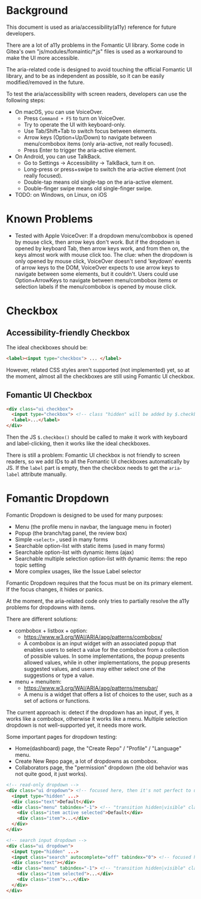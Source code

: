 # Background

This document is used as aria/accessibility(a11y) reference for future developers.

There are a lot of a11y problems in the Fomantic UI library. Some code in Gitea's own
"js/modules/fomaintic/*.js" files is used as a workaround to make the UI more accessible.

The aria-related code is designed to avoid touching the official Fomantic UI library,
and to be as independent as possible, so it can be easily modified/removed in the future.

To test the aria/accessibility with screen readers, developers can use the following steps:

* On macOS, you can use VoiceOver.
  * Press `Command + F5` to turn on VoiceOver.
  * Try to operate the UI with keyboard-only.
  * Use Tab/Shift+Tab to switch focus between elements.
  * Arrow keys (Option+Up/Down) to navigate between menu/combobox items (only aria-active, not really focused).
  * Press Enter to trigger the aria-active element.
* On Android, you can use TalkBack.
  * Go to Settings -> Accessibility -> TalkBack, turn it on.
  * Long-press or press+swipe to switch the aria-active element (not really focused).
  * Double-tap means old single-tap on the aria-active element.
  * Double-finger swipe means old single-finger swipe.
* TODO: on Windows, on Linux, on iOS

# Known Problems

* Tested with Apple VoiceOver: If a dropdown menu/combobox is opened by mouse click, then arrow keys don't work.
  But if the dropdown is opened by keyboard Tab, then arrow keys work, and from then on, the keys almost work with mouse click too.
  The clue: when the dropdown is only opened by mouse click, VoiceOver doesn't send 'keydown' events of arrow keys to the DOM,
  VoiceOver expects to use arrow keys to navigate between some elements, but it couldn't.
  Users could use Option+ArrowKeys to navigate between menu/combobox items or selection labels if the menu/combobox is opened by mouse click.

# Checkbox

## Accessibility-friendly Checkbox

The ideal checkboxes should be:

```html
<label><input type="checkbox"> ... </label>
```

However, related CSS styles aren't supported (not implemented) yet, so at the moment,
almost all the checkboxes are still using Fomantic UI checkbox.

## Fomantic UI Checkbox

```html
<div class="ui checkbox">
  <input type="checkbox"> <!-- class "hidden" will be added by $.checkbox() -->
  <label>...</label>
</div>
```

Then the JS `$.checkbox()` should be called to make it work with keyboard and label-clicking,
then it works like the ideal checkboxes.

There is still a problem: Fomantic UI checkbox is not friendly to screen readers,
so we add IDs to all the Fomantic UI checkboxes automatically by JS.
If the `label` part is empty, then the checkbox needs to get the `aria-label` attribute manually.

# Fomantic Dropdown

Fomantic Dropdown is designed to be used for many purposes:

* Menu (the profile menu in navbar, the language menu in footer)
* Popup (the branch/tag panel, the review box)
* Simple `<select>` , used in many forms
* Searchable option-list with static items (used in many forms)
* Searchable option-list with dynamic items (ajax)
* Searchable multiple selection option-list with dynamic items: the repo topic setting
* More complex usages, like the Issue Label selector

Fomantic Dropdown requires that the focus must be on its primary element.
If the focus changes, it hides or panics.

At the moment, the aria-related code only tries to partially resolve the a11y problems for dropdowns with items.

There are different solutions:

* combobox + listbox + option:
  * https://www.w3.org/WAI/ARIA/apg/patterns/combobox/
  * A combobox is an input widget with an associated popup that enables users to select a value for the combobox from
    a collection of possible values. In some implementations, the popup presents allowed values, while in other implementations,
    the popup presents suggested values, and users may either select one of the suggestions or type a value.
* menu + menuitem:
  * https://www.w3.org/WAI/ARIA/apg/patterns/menubar/
  * A menu is a widget that offers a list of choices to the user, such as a set of actions or functions.

The current approach is: detect if the dropdown has an input,
if yes, it works like a combobox, otherwise it works like a menu.
Multiple selection dropdown is not well-supported yet, it needs more work.

Some important pages for dropdown testing:

* Home(dashboard) page, the "Create Repo" / "Profile" / "Language" menu.
* Create New Repo page, a lot of dropdowns as combobox.
* Collaborators page, the "permission" dropdown (the old behavior was not quite good, it just works).

```html
<!-- read-only dropdown -->
<div class="ui dropdown"> <!-- focused here, then it's not perfect to use aria-activedescendant to point to the menu item -->
  <input type="hidden" ...>
  <div class="text">Default</div>
  <div class="menu" tabindex="-1"> <!-- "transition hidden|visible" classes will be added by $.dropdown() and when the dropdown is working -->
    <div class="item active selected">Default</div>
    <div class="item">...</div>
  </div>
</div>

<!-- search input dropdown -->
<div class="ui dropdown">
  <input type="hidden" ...>
  <input class="search" autocomplete="off" tabindex="0"> <!-- focused here -->
  <div class="text"></div>
  <div class="menu" tabindex="-1"> <!-- "transition hidden|visible" classes will be added by $.dropdown() and when the dropdown is working -->
    <div class="item selected">...</div>
    <div class="item">...</div>
  </div>
</div>
```
